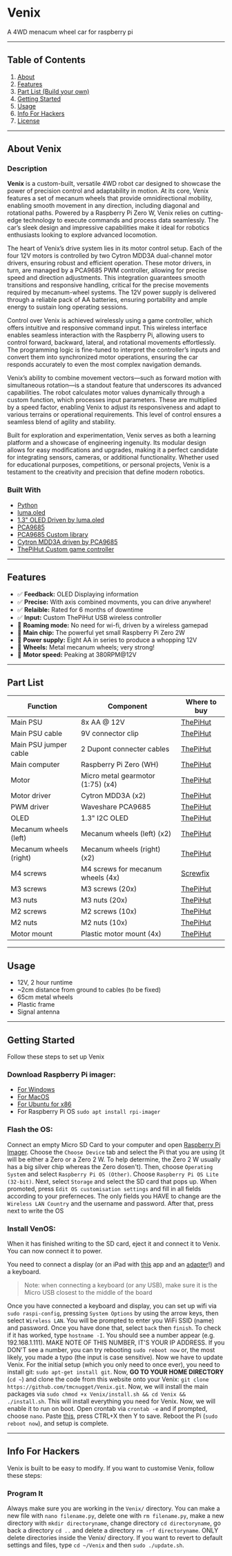 # Venix

A 4WD menacum wheel car for raspberry pi

---

## Table of Contents

1. [About](#about-venix)
2. [Features](#features)
3. [Part List (Build your own)](#part-list)
4. [Getting Started](#getting-started)
5. [Usage](#usage)
6. [Info For Hackers](#info-for-hackers)
7. [License](LICENSE)

---

## About Venix

### Description

**Venix** is a custom-built, versatile 4WD robot car designed to showcase the power of precision control and adaptability in motion. At its core, Venix features a set of mecanum wheels that provide omnidirectional mobility, enabling smooth movement in any direction, including diagonal and rotational paths. Powered by a Raspberry Pi Zero W, Venix relies on cutting-edge technology to execute commands and process data seamlessly. The car’s sleek design and impressive capabilities make it ideal for robotics enthusiasts looking to explore advanced locomotion.

The heart of Venix’s drive system lies in its motor control setup. Each of the four 12V motors is controlled by two Cytron MDD3A dual-channel motor drivers, ensuring robust and efficient operation. These motor drivers, in turn, are managed by a PCA9685 PWM controller, allowing for precise speed and direction adjustments. This integration guarantees smooth transitions and responsive handling, critical for the precise movements required by mecanum-wheel systems. The 12V power supply is delivered through a reliable pack of AA batteries, ensuring portability and ample energy to sustain long operating sessions.

Control over Venix is achieved wirelessly using a game controller, which offers intuitive and responsive command input. This wireless interface enables seamless interaction with the Raspberry Pi, allowing users to control forward, backward, lateral, and rotational movements effortlessly. The programming logic is fine-tuned to interpret the controller’s inputs and convert them into synchronized motor operations, ensuring the car responds accurately to even the most complex navigation demands.

Venix’s ability to combine movement vectors—such as forward motion with simultaneous rotation—is a standout feature that underscores its advanced capabilities. The robot calculates motor values dynamically through a custom function, which processes input parameters. These are multiplied by a speed factor, enabling Venix to adjust its responsiveness and adapt to various terrains or operational requirements. This level of control ensures a seamless blend of agility and stability.

Built for exploration and experimentation, Venix serves as both a learning platform and a showcase of engineering ingenuity. Its modular design allows for easy modifications and upgrades, making it a perfect candidate for integrating sensors, cameras, or additional functionality. Whether used for educational purposes, competitions, or personal projects, Venix is a testament to the creativity and precision that define modern robotics.


### Built With

- [Python](https://www.python.org/)
- [luma.oled](https://pypi.org/project/luma.oled/)
- [1.3" OLED Driven by luma.oled](https://thepihut.com/products/1-3-oled-display-module-128x64)
- [PCA9685](https://thepihut.com/products/16-channel-servo-driver-hat-for-raspberry-pi-12-bit-i2c?variant=32138518364222)
- [PCA9685 Custom library](pca9685.py)
- [Cytron MDD3A driven by PCA9685](https://thepihut.com/products/3a-4v-16v-2-channel-dc-motor-driver?variant=31985056907326)
- [ThePiHut Custom game controller](https://thepihut.com/products/raspberry-pi-compatible-wireless-gamepad-controller) 

---

## Features

- ✅ **Feedback:** OLED Displaying information
- ✅ **Precise:** With axis combined movments, you can drive anywhere!
- ✅ **Relaible:** Rated for 6 months of downtime
- ✅ **Input:** Custom ThePiHut USB wireless controller
- 🛜 **Roaming mode:** No need for wi-fi, driven by a wireless gamepad
- 🍓 **Main chip:** The powerful yet small Raspberry Pi Zero 2W
- 🔌 **Power supply:** Eight AA in series to produce a whopping 12V
- 🛞 **Wheels:** Metal mecanum wheels; very strong!
- 🚀 **Motor speed:** Peaking at 380RPM@12V

---

## Part List

| Function | Component | Where to buy |
| --- | --- | --- |
| Main PSU | 8x AA @ 12V | [ThePiHut](https://thepihut.com/products/8aa-holder)
| Main PSU cable | 9V connector clip | [ThePiHut](https://thepihut.com/products/9v-battery-connector-clip-with-bare-wires)
| Main PSU jumper cable | 2 Dupont connecter cables | [ThePiHut](https://thepihut.com/products/thepihuts-jumper-bumper-pack-120pcs-dupont-wire)
| Main computer | Raspberry Pi Zero (WH) | [ThePiHut](https://thepihut.com/products/raspberry-pi-zero-wh-with-pre-soldered-header)
| Motor | Micro metal gearmotor (1:75) (x4) | [ThePiHut](https://thepihut.com/products/micro-metal-gear-motor-with-connector-75-1)
| Motor driver | Cytron MDD3A (x2) | [ThePiHut](https://thepihut.com/products/3a-4v-16v-2-channel-dc-motor-driver?variant=31985056907326)
| PWM driver | Waveshare PCA9685 | [ThePiHut](https://thepihut.com/products/16-channel-servo-driver-hat-for-raspberry-pi-12-bit-i2c?variant=32138518364222)
| OLED | 1.3" I2C OLED | [ThePiHut](https://thepihut.com/products/1-3-oled-display-module-128x64)
| Mecanum wheels (left) | Mecanum wheels (left) (x2) | [ThePiHut](https://thepihut.com/products/metal-mecanum-wheel-with-motor-shaft-coupling-65mm-left)
| Mecanum wheels (right) | Mecanum wheels (right) (x2) | [ThePiHut](https://thepihut.com/products/metal-mecanum-wheel-with-motor-shaft-coupling-65mm-right)
| M4 screws | M4 screws for mecanum wheels (4x) | [Screwfix](https://www.screwfix.com/p/easyfix-cap-head-socket-screws-a2-stainless-steel-m4-x-16mm-50-pack/2649t)
| M3 screws | M3 screws (20x) | [ThePiHut](https://thepihut.com/products/m3-20mm-pozi-pan-head-screws)
| M3 nuts| M3 nuts (20x) | [ThePiHut](https://thepihut.com/products/m3-steel-nuts-10-pack)
| M2 screws | M2 screws (10x) | [ThePiHut](https://thepihut.com/products/nylon-slotted-cheese-head-screws-m2-x-20mm-10-pack)
| M2 nuts | M2 nuts (10x) | [ThePiHut](https://thepihut.com/products/nylon-nut-m2-10-pack)
| Motor mount | Plastic motor mount (4x) | [ThePiHut](https://thepihut.com/products/pololu-micro-metal-gearmotor-bracket-pair-black)

---

## Usage
- 12V, 2 hour runtime
- ~2cm distance from ground to cables (to be fixed)
- 65cm metal wheels
- Plastic frame
- Signal antenna

---

## Getting Started

Follow these steps to set up Venix 

### Download Raspberry Pi imager:
- [For Windows](https://downloads.raspberrypi.org/imager/imager_latest.exe)
- [For MacOS](https://downloads.raspberrypi.org/imager/imager_latest.dmg)
- [For Ubuntu for x86](https://downloads.raspberrypi.org/imager/imager_latest_amd64.deb)
- For Raspberry Pi OS ```sudo apt install rpi-imager```

### Flash the OS:

Connect an empty Micro SD Card to your computer and open [Raspberry Pi Imager](#download-raspberry-pi-imager). Choose the ```Choose Device``` tab and select the Pi that you are using (it will be either a Zero or a Zero 2 W. To help determine, the Zero 2 W usually has a big silver chip whereas the Zero dosen't). Then, choose ```Operating System``` and select ```Raspberry Pi OS (Other)```. Choose ```Raspberry Pi OS Lite (32-bit)```. Next, select ```Storage``` and select the SD card that pops up. When promoted, press ```Edit OS customisation settings``` and fill in all fields according to your preferneces. The only fields you HAVE to change are the ```Wireless LAN Country``` and the username and password. After that, press next to write the OS

### Install VenOS:

When it has finished writing to the SD card, eject it and connect it to Venix. You can now connect it to power.

You need to connect a display (or an iPad with [this](https://apps.apple.com/us/app/dongled/id6465788521) app and an [adapter](https://www.amazon.co.uk/Capture-1080P60-Streaming-Recorder-Compatible/dp/B08Z3XDYQ7?th=1)!) and a keyboard.
> Note: when connecting a keyboard (or any USB), make sure it is the Micro USB closest to the middle of the board

Once you have connected a keyboard and display, you can set up wifi via ```sudo raspi-config```, pressing ```System Options``` by using the arrow keys, then select ```Wireless LAN```.
You will be prompted to enter you WiFi SSID (name) and password. Once you have done that, select ```back``` then ```finish```. To check if it has worked, type ```hostname -I```. You should see a number appear (e.g. 192.168.1.111). MAKE NOTE OF THIS NUMBER, IT'S YOUR IP ADDRESS. If you DON'T see a number, you can try rebooting ```sudo reboot now``` or, the most likely, you made a typo (the input is case sensitive). Now we have to update Venix. For the initial setup (which you only need to once ever), you need to install git: ```sudo apt-get install git```. Now, **GO TO YOUR HOME DIRECTORY** (```cd ~```) and clone the code from this website onto your Venix: ```git clone https://github.com/tmcnugget/Venix.git```. Now, we will install the main packages via ```sudo chmod +x Venix/install.sh && cd Venix && ./install.sh```. This will install everything you need for Venix. Now, we will enable it to run on boot. Open crontab via ```crontab -e``` and if prompted, choose ```nano```. Paste [this](_crontab_), press CTRL+X then Y to save. Reboot the Pi (```sudo reboot now```), and setup is complete.

---

## Info For Hackers

Venix is built to be easy to modify. If you want to customise Venix, follow these steps:

### Program It

Always make sure you are working in the ```Venix/``` directory. You can make a new file with ```nano filename.py```, delete one with ```rm filename.py```, make a new directory with ```mkdir directoryname```, change directory ```cd directoryname```, go back a directory ```cd ..``` and delete a directory ```rm -rf directoryname```. ONLY delete directories inside the Venix/ directory. If you want to revert to default settings and files, type ```cd ~/Venix``` and then ```sudo ./update.sh```.
